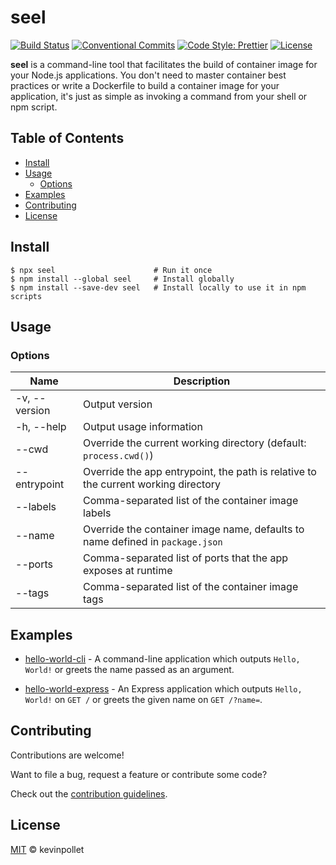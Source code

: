 # seel <!-- omit in toc -->

[![Build Status](https://github.com/kevinpollet/seel/workflows/Build/badge.svg)](https://github.com/kevinpollet/seel/actions)
[![Conventional Commits](https://img.shields.io/badge/Conventional%20Commits-1.0.0-yellow.svg)](https://conventionalcommits.org)
[![Code Style: Prettier](https://img.shields.io/badge/code_style-prettier-ff69b4.svg)](https://github.com/prettier/prettier)
[![License](https://img.shields.io/badge/license-MIT-blue.svg)](./LICENSE.md)

**seel** is a command-line tool that facilitates the build of container image for your Node.js applications. You don't need to master container best practices or write a Dockerfile to build a container image for your application, it's just as simple as invoking a command from your shell or npm script.

## Table of Contents <!-- omit in toc -->

- [Install](#install)
- [Usage](#usage)
  - [Options](#options)
- [Examples](#examples)
- [Contributing](#contributing)
- [License](#license)

## Install

```shell
$ npx seel                      # Run it once
$ npm install --global seel     # Install globally
$ npm install --save-dev seel   # Install locally to use it in npm scripts
```

## Usage

### Options

| Name                | Description                                                                        |
| ------------------- | ---------------------------------------------------------------------------------- |
| -v, --version       | Output version                                                                     |
| -h, --help          | Output usage information                                                           |
| --cwd <path>        | Override the current working directory (default: `process.cwd()`)                  |
| --entrypoint <path> | Override the app entrypoint, the path is relative to the current working directory |
| --labels <labels>   | Comma-separated list of the container image labels                                 |
| --name <name>       | Override the container image name, defaults to name defined in `package.json`      |
| --ports <ports>     | Comma-separated list of ports that the app exposes at runtime                      |
| --tags <tags>       | Comma-separated list of the container image tags                                   |

## Examples

- [hello-world-cli](./examples/hello-world-cli) - A command-line application which outputs `Hello, World!` or greets the name passed as an argument.

- [hello-world-express](./examples/hello-world-express) - An Express application which outputs `Hello, World!` on `GET /` or greets the given name on `GET /?name=`.

## Contributing

Contributions are welcome!

Want to file a bug, request a feature or contribute some code?

Check out the [contribution guidelines](./CONTRIBUTING.md).

## License

[MIT](./LICENSE.md) © kevinpollet

